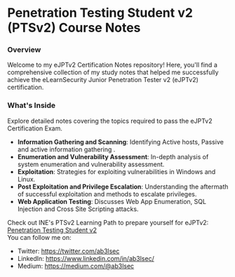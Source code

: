 # Penetration Testing Student v2 (PTSv2) Course Notes

### Overview
Welcome to my eJPTv2 Certification Notes repository! Here, you'll find a comprehensive collection of my study notes that helped me successfully achieve the eLearnSecurity Junior Penetration Tester v2 (eJPTv2) certification.

### What's Inside
Explore detailed notes covering the topics required to pass the eJPTv2 Certification Exam.
- **Information Gathering and Scanning**: Identifying Active hosts, Passive and active information gathering .
- **Enumeration and Vulnerability Assessment**: In-depth analysis of system enumeration and vulnerability assessment.
- **Exploitation**: Strategies for exploiting vulnerabilities in Windows and Linux.
- **Post Exploitation and Privilege Escalation**: Understanding the aftermath of successful exploitation and methods to escalate privileges.
- **Web Application Testing**: Discusses Web App Enumeration, SQL Injection and Cross Site Scripting attacks.

Check out INE's PTSv2 Learning Path to prepare yourself for eJPTv2: [Penetration Testing Student v2](https://my.ine.com/CyberSecurity/learning-paths/61f88d91-79ff-4d8f-af68-873883dbbd8c/penetration-testing-student-v2)
<br>
You can follow me on:
- Twitter: https://twitter.com/ab3lsec
- LinkedIn: https://www.linkedin.com/in/ab3lsec/
- Medium: https://medium.com/@ab3lsec

